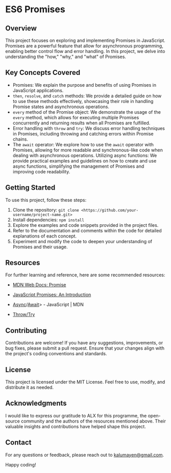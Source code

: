 # ES6 Promises

## Overview

This project focuses on exploring and implementing Promises in JavaScript. Promises are a powerful feature that allow for asynchronous programming, enabling better control flow and error handling. In this project, we delve into understanding the "how," "why," and "what" of Promises.

## Key Concepts Covered

* Promises: We explain the purpose and benefits of using Promises in JavaScript applications.
* `then`, `resolve`, and `catch` methods: We provide a detailed guide on how to use these methods effectively, showcasing their role in handling Promise states and asynchronous operations.
* `every` method of the Promise object: We demonstrate the usage of the `every` method, which allows for executing multiple Promises concurrently and returning results when all Promises are fulfilled.
* Error handling with `throw` and `try`: We discuss error handling techniques in Promises, including throwing and catching errors within Promise chains.
* The `await` operator: We explore how to use the `await` operator with Promises, allowing for more readable and synchronous-like code when dealing with asynchronous operations.
Utilizing async functions: We provide practical examples and guidelines on how to create and use async functions, simplifying the management of Promises and improving code readability.

## Getting Started

To use this project, follow these steps:

1. Clone the repository: `git clone <https://github.com/your-username/project-name.git>`
2. Install dependencies: `npm install`
3. Explore the examples and code snippets provided in the project files.
4. Refer to the documentation and comments within the code for detailed explanations of each concept.
5. Experiment and modify the code to deepen your understanding of Promises and their usage.

## Resources

For further learning and reference, here are some recommended resources:

* [MDN Web Docs: Promise](https://developer.mozilla.org/en-US/docs/Web/JavaScript/Reference/Global_Objects/Promise)

* [JavaScript Promises: An Introduction](https://web.dev/promises/)

* [Async](https://developer.mozilla.org/en-US/docs/Web/JavaScript/Reference/Statements/async_function)/[Await](https://developer.mozilla.org/en-US/docs/Web/JavaScript/Reference/Operators/await)> - JavaScript | MDN

* [Throw/Try](https://developer.mozilla.org/en-US/docs/Web/JavaScript/Reference/Statements/throw)

## Contributing

Contributions are welcome! If you have any suggestions, improvements, or bug fixes, please submit a pull request. Ensure that your changes align with the project's coding conventions and standards.

## License

This project is licensed under the MIT License. Feel free to use, modify, and distribute it as needed.

## Acknowledgments

I would like to express our gratitude to ALX for this programme, the open-source community and the authors of the resources mentioned above. Their valuable insights and contributions have helped shape this project.

## Contact

For any questions or feedback, please reach out to <kalumayen@gmail.com>.

Happy coding!

